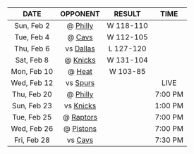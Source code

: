 |    DATE     |            OPPONENT            |  RESULT   |  TIME   |
|:-----------:|:------------------------------:|:---------:|:-------:|
| Sun, Feb 2  |     @ [Philly](/r/sixers)      | W 118-110 |         |
| Tue, Feb 4  |   @ [Cavs](/r/clevelandcavs)   | W 112-105 |         |
| Thu, Feb 6  |   vs [Dallas](/r/Mavericks)    | L 127-120 |         |
| Sat, Feb 8  |    @ [Knicks](/r/NYKnicks)     | W 131-104 |         |
| Mon, Feb 10 |       @ [Heat](/r/heat)        | W 103-85  |         |
| Wed, Feb 12 |    vs [Spurs](/r/NBASpurs)     |           |  LIVE   |
| Thu, Feb 20 |     @ [Philly](/r/sixers)      |           | 7:00 PM |
| Sun, Feb 23 |    vs [Knicks](/r/NYKnicks)    |           | 1:00 PM |
| Tue, Feb 25 | @ [Raptors](/r/torontoraptors) |           | 7:00 PM |
| Wed, Feb 26 | @ [Pistons](/r/DetroitPistons) |           | 7:00 PM |
| Fri, Feb 28 |  vs [Cavs](/r/clevelandcavs)   |           | 7:30 PM |